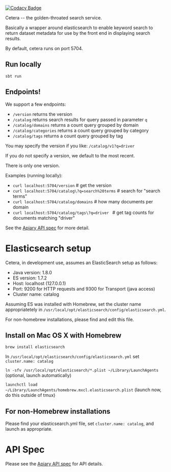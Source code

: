 [![Codacy Badge](https://api.codacy.com/project/badge/40da0e5a1758402cbae610a091659375)](https://www.codacy.com/app/johnkrah/cetera)

Cetera -- the golden-throated search service.

Basically a wrapper around elasticsearch to enable keyword search to return dataset metadata for use by the front end in displaying search results.

By default, cetera runs on port 5704.

## Run locally
`sbt run`

## Endpoints!

We support a few endpoints:

* `/version` returns the version
* `/catalog` returns search results for query passed in parameter `q`
* `/catalog/domains` returns a count query grouped by domain
* `/catalog/categories` returns a count query grouped by category
* `/catalog/tags` returns a count query grouped by tag

You may specify the version if you like: `/catalog/v1?q=driver`

If you do not specify a version, we default to the most recent.

There is only one version.

Examples (running locally):
* `curl localhost:5704/version` # get the version
* `curl localhost:5704/catalog\?q=search%20terms` # search for "search terms"
* `curl localhost:5704/catalog/domains` # how many documents per domain
* `curl localhost:5704/catalog/tags\?q=driver ` # get tag counts for documents matching "driver"

See the [Apiary API spec](http://docs.cetera.apiary.io/#) for more detail.

# Elasticsearch setup

Cetera, in development use, assumes an ElasticSearch setup as follows:

- Java version: 1.8.0
- ES version: 1.7.2
- Host: localhost (127.0.0.1)
- Port: 9200 for HTTP requests and 9300 for Transport (java access)
- Cluster name: catalog

Assuming ES was installed with Homebrew, set the cluster name appropriatetely in `/usr/local/opt/elasticsearch/config/elasticsearch.yml`.

For non-homebrew installations, please find and edit this file.

## Install on Mac OS X with Homebrew

`brew install elasticsearch`

In `/usr/local/opt/elasticsearch/config/elasticsearch.yml` set `cluster.name: catalog`

`ln -sfv /usr/local/opt/elasticsearch/*.plist ~/Library/LaunchAgents` (optional, launch automatically)

`launchctl load ~/Library/LaunchAgents/homebrew.mxcl.elasticsearch.plist` (launch now, do this outside of tmux)

## For non-Homebrew installations

Please find your elasticsearch.yml file, set `cluster.name: catalog`, and launch as appropriate.

# API Spec

Please see the [Apiary API spec](http://docs.cetera.apiary.io/#) for API details.
